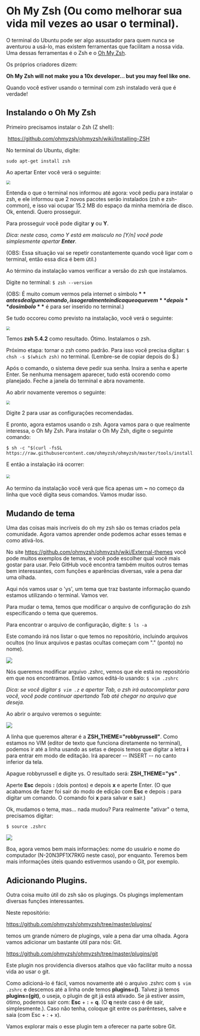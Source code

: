 # Oh My Zsh (Ou como melhorar sua vida mil vezes ao usar o terminal).

O terminal do Ubuntu pode ser algo assustador para quem nunca se aventurou a usá-lo, mas existem ferramentas que facilitam a nossa vida. Uma dessas ferramentas é o Zsh e o [Oh My Zsh](https://github.com/ohmyzsh/ohmyzsh).

Os próprios criadores dizem:

**Oh My Zsh will not make you a 10x developer... but you may feel like one.**

Quando você estiver usando o terminal com zsh instalado verá que é verdade!



## Instalando o Oh My Zsh

Primeiro precisamos instalar o Zsh (Z shell):

​	https://github.com/ohmyzsh/ohmyzsh/wiki/Installing-ZSH

No terminal do Ubuntu, digite:

```shell
sudo apt-get install zsh
```

Ao apertar Enter você verá o seguinte:

<img src="C:\Users\mesquita\Documents\Basico\imgs\zsh\zsh.png" style="zoom:67%;" />

Entenda o que o terminal nos informou até agora: você pediu para instalar o zsh, e ele informou que 2 novos pacotes serão instalados (zsh e zsh-common), e isso vai ocupar 15.2 MB do espaço da minha memória de disco. Ok, entendi. Quero prosseguir.

Para prosseguir você pode digitar **y** ou **Y**. 

*Dica: neste caso, como Y está em maísculo no [Y/n] você pode simplesmente apertar **Enter**.*

(OBS: Essa situação vai se repetir constantemente quando você ligar com o terminal, então essa dica é bem útil.)

Ao término da instalação vamos verificar a versão do zsh que instalamos.

Digite no terminal: `$ zsh --version`

(OBS: É muito comum vermos pela internet o símbolo **$** antes de algum comando, isso geralmente indica que o que vem **depois** do símbolo **$** é para ser inserido no terminal.)

Se tudo occoreu como previsto na instalação, você verá o seguinte:

<img src="C:\Users\mesquita\Documents\Basico\imgs\zsh\zsh_02.png" style="zoom:60%;" />

Temos **zsh 5.4.2** como resultado. Ótimo. Instalamos o zsh.

Próximo etapa: tornar o zsh como padrão. Para isso você precisa digitar: `$ chsh -s $(which zsh)` no terminal. (Lembre-se de copiar depois do $.)

Após o comando, o sistema deve pedir sua senha. Insira a senha e aperte Enter. Se nenhuma mensagem aparecer, tudo está ocorendo como planejado. Feche a janela do terminal e abra novamente. 

Ao abrir novamente veremos o seguinte:

<img src="C:\Users\mesquita\Documents\Basico\imgs\zsh\zsh_03.png" style="zoom:60%;" />

Digite 2 para usar as configurações recomendadas.



E pronto, agora estamos usando o zsh. Agora vamos para o que realmente interessa, o Oh My Zsh. Para instalar o Oh My Zsh,  digite o seguinte comando:

```shell
$ sh -c "$(curl -fsSL https://raw.githubusercontent.com/ohmyzsh/ohmyzsh/master/tools/install.sh)"
```

E então a instalação irá ocorrer:

#### <img src="C:\Users\mesquita\Documents\Basico\imgs\zsh\zsh_04.png" style="zoom:60%;" />

Ao termino da instalação você verá que fica apenas um **~** no começo da linha que você digita seus comandos. Vamos mudar isso.



## Mudando de tema

Uma das coisas mais incríveis do oh my zsh são os temas criados pela comunidade. Agora vamos aprender onde podemos achar esses temas e como ativá-los.



No site https://github.com/ohmyzsh/ohmyzsh/wiki/External-themes você pode muitos exemplos de temas, e você pode escolher qual você mais gostar para usar. Pelo GitHub você encontra também muitos outros temas bem interessantes, com funções e aparências diversas, vale a pena dar uma olhada.

Aqui nós vamos usar o 'ys', um tema que traz bastante informação quando estamos utilizando o terminal. Vamos ver. 

Para mudar o tema, temos que modificar o arquivo de configuração do zsh especificando o tema que queremos.

Para encontrar o arquivo de configuração, digite: `$ ls -a` 

Este comando irá nos listar o que temos no repositório, incluindo arquivos ocultos (no linux arquivos e pastas ocultas começam com "." (ponto) no nome). 



![](C:\Users\mesquita\Documents\Basico\imgs\zsh\zsh_05.png)



Nós queremos modificar arquivo .zshrc, vemos que ele está no repositório em que nos encontramos. Então vamos editá-lo usando: `$ vim .zshrc` 

*Dica: se você digitar `$ vim .z` e apertar Tab, o zsh irá autocompletar para você, você pode continuar apertando Tab até chegar no arquivo que deseja.*



Ao abrir o arquivo veremos o seguinte:

![](C:\Users\mesquita\Documents\Basico\imgs\zsh\zsh_06.png)

A linha que queremos alterar é a **ZSH_THEME="robbyrussell"**. Como estamos no VIM (editor de texto que funciona diretamente no terminal), podemos ir até a linha usando as setas e depois temos que digitar a letra **i** para entrar em modo de editação. Irá aparecer -- INSERT -- no canto inferior da tela. 

Apague robbyrussell e digite ys. O resultado será: **ZSH_THEME="ys"** . 

Aperte **Esc** depois **:** (dois pontos) e depois **x** e aperte Enter. (O que acabamos de fazer foi sair do modo de edição com **Esc** e depois **:** para digitar um comando. O comando foi **x** para salvar e sair.)



Ok, mudamos o tema, mas... nada mudou? Para realmente "ativar" o tema, precisamos digitar: 

`$ source .zshrc` 

![](C:\Users\mesquita\Documents\Basico\imgs\zsh\zsh_07.png)



Boa, agora vemos bem mais informações: nome do usuário e nome do computador (N-20N3PF1X7RKG neste caso), por enquanto. Teremos bem mais informações úteis quando estivermos usando o Git, por exemplo.

## Adicionando Plugins.

Outra coisa muito útil do zsh são os plugings. Os plugings implementam diversas funções interessantes. 

Neste repositório:

https://github.com/ohmyzsh/ohmyzsh/tree/master/plugins/

 temos um grande número de plugings, vale a pena dar uma olhada. Agora vamos adicionar um bastante útil para nós: Git.

https://github.com/ohmyzsh/ohmyzsh/tree/master/plugins/git

Este plugin nos providencia diversos atalhos que vão facilitar muito a nossa vida ao usar o git.

Como adicioná-lo é fácil, vamos novamente até o arquivo .zshrc com `$ vim .zshrc` e descemos até a linha onde temos **plugins=()**. Talvez já temos **plugins=(git)**, o useja, o plugin de git já está ativado. Se já estiver assim, ótimo, podemos sair com: **Esc** + **:** + **q**. (O **q** neste caso é de sair, simplesmente.). Caso não tenha, coloque git entre os parênteses, salve e saia (com Esc + : + x).

Vamos explorar mais o esse plugin tem a oferecer na parte sobre Git.